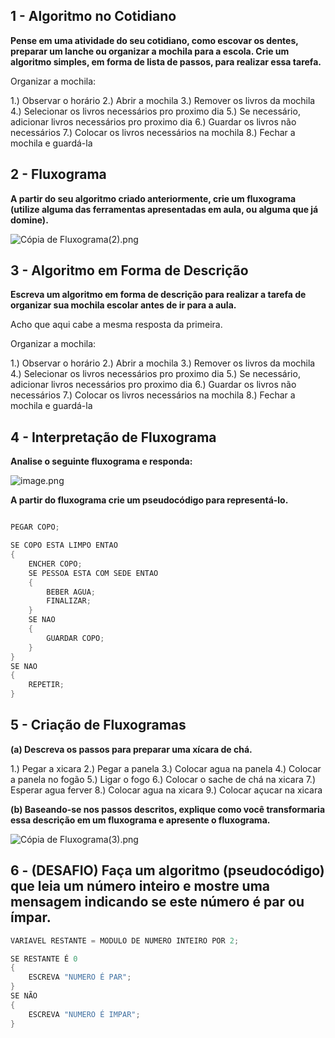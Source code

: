 ## 1 - Algoritmo no Cotidiano

**Pense em uma atividade do seu cotidiano, como escovar os dentes, preparar um lanche ou organizar a mochila para a escola. Crie um algoritmo simples, em forma de lista de passos, para realizar essa tarefa.**

Organizar a mochila:

1.) Observar o horário
2.) Abrir a mochila
3.) Remover os livros da mochila
4.) Selecionar os livros necessários pro proximo dia
5.) Se necessário, adicionar livros necessários pro proximo dia
6.) Guardar os livros não necessários
7.) Colocar os livros necessários na mochila
8.) Fechar a mochila e guardá-la

## 2 - Fluxograma

**A partir do seu algoritmo criado anteriormente, crie um fluxograma (utilize alguma das ferramentas apresentadas em aula, ou alguma que já domine).**

![Cópia de Fluxograma(2).png](attachment:db3345e4-da92-432e-8822-4a45d455f08b:Cpia_de_Fluxograma(2).png)

## 3 - Algoritmo em Forma de Descrição

**Escreva um algoritmo em forma de descrição para realizar a tarefa de organizar sua mochila escolar antes de ir para a aula.**

Acho que aqui cabe a mesma resposta da primeira.

Organizar a mochila:

1.) Observar o horário
2.) Abrir a mochila
3.) Remover os livros da mochila
4.) Selecionar os livros necessários pro proximo dia
5.) Se necessário, adicionar livros necessários pro proximo dia
6.) Guardar os livros não necessários
7.) Colocar os livros necessários na mochila
8.) Fechar a mochila e guardá-la

## 4 - Interpretação de Fluxograma

**Analise o seguinte fluxograma e responda:**

![image.png](attachment:d8dbc3f1-c16e-4ed0-8f1e-ba8ba3aef762:image.png)

**A partir do fluxograma crie um pseudocódigo para representá-lo.**

```c

PEGAR COPO;

SE COPO ESTA LIMPO ENTAO
{
    ENCHER COPO;
    SE PESSOA ESTA COM SEDE ENTAO
    {
        BEBER AGUA;
        FINALIZAR;
    }
    SE NAO
    {
        GUARDAR COPO;
    }
}
SE NAO
{
    REPETIR;
}
```

## 5 - Criação de Fluxogramas

**(a) Descreva os passos para preparar uma xícara de chá.**

1.) Pegar a xicara
2.) Pegar a panela
3.) Colocar agua na panela
4.) Colocar a panela no fogão
5.) Ligar o fogo
6.) Colocar o sache de chá na xicara
7.) Esperar agua ferver
8.) Colocar agua na xicara
9.) Colocar açucar na xicara

**(b) Baseando-se nos passos descritos, explique como você transformaria essa descrição em um fluxograma e apresente o fluxograma.**

![Cópia de Fluxograma(3).png](attachment:a8a2ddc6-3a41-4de3-8f0b-6e22651c6a89:Cpia_de_Fluxograma(3).png)

## 6 - (DESAFIO) Faça um algoritmo (pseudocódigo) que leia um número inteiro e mostre uma mensagem indicando se este número é par ou ímpar.

```c
VARIAVEL RESTANTE = MODULO DE NUMERO INTEIRO POR 2;

SE RESTANTE É 0
{
	ESCREVA "NUMERO É PAR";
}
SE NÃO
{
	ESCREVA "NUMERO É IMPAR";
}
```
